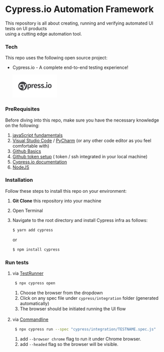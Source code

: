 # Cypress.io Automation Framework

This repository is all about creating, running and verifying automated UI tests on UI products <br>
using a cutting edge automation tool.

### Tech

This repo uses the following open source project:

* Cypress.io - A complete end-to-end testing experience!

  [![Cypress.io](./images/cypressLogo.png)](http://cypress.io/)

### PreRequisites

Before diving into this repo, make sure you have the necessary knowledge on the following:

1. [javaScript fundamentals](https://javascript.info/first-steps)
2. [Visual Studio Code](https://code.visualstudio.com/) / [PyCharm](https://www.jetbrains.com/pycharm/) (or any other
   code editor as you feel comfortable with)
3. [Github Basics](https://product.hubspot.com/blog/git-and-github-tutorial-for-beginners)
4. [Github token setup](https://help.github.com/en/github/authenticating-to-github/creating-a-personal-access-token-for-the-command-line) (
   token / ssh integrated in your local machine)
5. [Cypress.io documentation](https://docs.cypress.io/guides/overview/why-cypress.html#In-a-nutshell)
6. [NodeJS](https://nodejs.org/en/download/)

### Installation

Follow these steps to install this repo on your environment:

1. **Git Clone** this repository into your machine
2. Open Terminal
3. Navigate to the root directory and install Cypress infra as follows:

    ```sh 
    $ yarn add cypress
    ```
   or
    ```sh 
    $ npm install cypress
    ```

### Run tests
1. via [TestRunner](https://docs.cypress.io/guides/core-concepts/test-runner)
   ```sh 
    $ npx cypress open
   ```
   1. Choose the browser from the dropdown 
   2. Click on any spec file under `cypress/integration` folder (generated automatically)
   3. The browser should be initiated running the UI flow 
   <br><br>
2. via [Commandline](https://docs.cypress.io/guides/guides/command-line)
   ```sh 
    $ npx cypress run --spec "cypress/integration/TESTNAME.spec.js"
   ```
   1. add `--browser chrome` flag to run it under Chrome browser.
   2. add `--headed` flag so the browser will be visible. 
